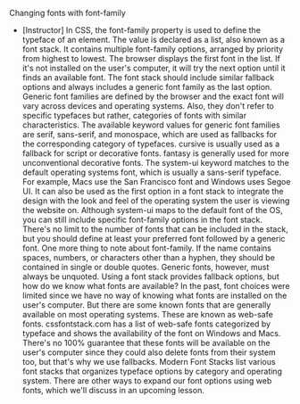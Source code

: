 Changing fonts with font-family
- [Instructor] In CSS, the font-family property is used to define the typeface of an element. The value is declared as a list, also known as a font stack. It contains multiple font-family options, arranged by priority from highest to lowest. The browser displays the first font in the list. If it's not installed on the user's computer, it will try the next option until it finds an available font. The font stack should include similar fallback options and always includes a generic font family as the last option. Generic font families are defined by the browser and the exact font will vary across devices and operating systems. Also, they don't refer to specific typefaces but rather, categories of fonts with similar characteristics. The available keyword values for generic font families are serif, sans-serif, and monospace, which are used as fallbacks for the corresponding category of typefaces. cursive is usually used as a fallback for script or decorative fonts. fantasy is generally used for more unconventional decorative fonts. The system-ui keyword matches to the default operating systems font, which is usually a sans-serif typeface. For example, Macs use the San Francisco font and Windows uses Segoe UI. It can also be used as the first option in a font stack to integrate the design with the look and feel of the operating system the user is viewing the website on. Although system-ui maps to the default font of the OS, you can still include specific font-family options in the font stack. There's no limit to the number of fonts that can be included in the stack, but you should define at least your preferred font followed by a generic font. One more thing to note about font-family. If the name contains spaces, numbers, or characters other than a hyphen, they should be contained in single or double quotes. Generic fonts, however, must always be unquoted. Using a font stack provides fallback options, but how do we know what fonts are available? In the past, font choices were limited since we have no way of knowing what fonts are installed on the user's computer. But there are some known fonts that are generally available on most operating systems. These are known as web-safe fonts. cssfontstack.com has a list of web-safe fonts categorized by typeface and shows the availability of the font on Windows and Macs. There's no 100% guarantee that these fonts will be available on the user's computer since they could also delete fonts from their system too, but that's why we use fallbacks. Modern Font Stacks list various font stacks that organizes typeface options by category and operating system. There are other ways to expand our font options using web fonts, which we'll discuss in an upcoming lesson.